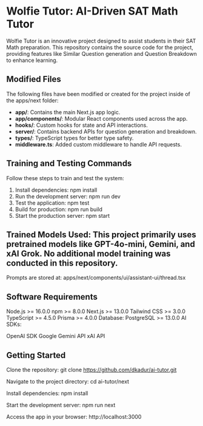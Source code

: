 # Wolfie Tutor: AI-Driven SAT Math Tutor

Wolfie Tutor is an innovative project designed to assist students in their SAT Math preparation. This repository contains the source code for the project, providing features like Similar Question generation and Question Breakdown to enhance learning.

## Modified Files

The following files have been modified or created for the project inside of the apps/next folder:

- **app/**: Contains the main Next.js app logic.
- **app/components/**: Modular React components used across the app.
- **hooks/**: Custom hooks for state and API interactions.
- **server/**: Contains backend APIs for question generation and breakdown.
- **types/**: TypeScript types for better type safety.
- **middleware.ts**: Added custom middleware to handle API requests.

## Training and Testing Commands

Follow these steps to train and test the system:

1. Install dependencies:
   npm install
2. Run the development server:
   npm run dev
3. Test the application:
   npm test
4. Build for production:
   npm run build
5. Start the production server:
   npm start


## Trained Models Used: This project primarily uses pretrained models like GPT-4o-mini, Gemini, and xAI Grok. No additional model training was conducted in this repository.

Prompts are stored at: apps/next/components/ui/assistant-ui/thread.tsx

## Software Requirements
Node.js >= 16.0.0
npm >= 8.0.0
Next.js >= 13.0.0
Tailwind CSS >= 3.0.0
TypeScript >= 4.5.0
Prisma >= 4.0.0
Database: PostgreSQL >= 13.0.0
AI SDKs:

OpenAI SDK
Google Gemini API
xAI API


## Getting Started

Clone the repository:
git clone https://github.com/dkadur/ai-tutor.git

Navigate to the project directory:
cd ai-tutor/next

Install dependencies:
npm install

Start the development server:
npm run next

Access the app in your browser:
http://localhost:3000
